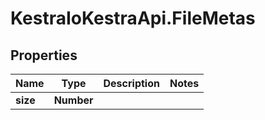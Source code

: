 # KestraIoKestraApi.FileMetas

## Properties

Name | Type | Description | Notes
------------ | ------------- | ------------- | -------------
**size** | **Number** |  | 


